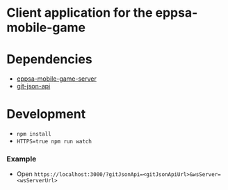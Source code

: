 # Client application for the eppsa-mobile-game

# Dependencies

* [eppsa-mobile-game-server](https://github.com/j-era/eppsa-mobile-game-server/)
* [git-json-api](https://github.com/artcom/git-json-api)

# Development

* `npm install`
* `HTTPS=true npm run watch`

###  Example
* Open `https://localhost:3000/?gitJsonApi=<gitJsonApiUrl>&wsServer=<wsServerUrl>`
